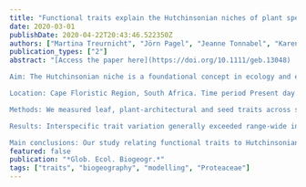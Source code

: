 ```yaml
---
title: "Functional traits explain the Hutchinsonian niches of plant species"
date: 2020-03-01
publishDate: 2020-04-22T20:43:46.522350Z
authors: ["Martina Treurnicht", "Jörn Pagel", "Jeanne Tonnabel", "Karen J Esler", "Jasper A Slingsby", "Frank M Schurr"]
publication_types: ["2"]
abstract: "[Access the paper here](https://doi.org/10.1111/geb.13048)

Aim: The Hutchinsonian niche is a foundational concept in ecology and evolutionary biology that describes fundamental characteristics of any species: the global maximum population growth rate (rmax); the niche optimum (the environment for which rmax is reached); and the niche width (the environmental range for which intrinsic population growth rates are positive). We examine whether these characteristics are related to inter- and intraspecific variation in functional traits. 

Location: Cape Floristic Region, South Africa. Time period Present day. Major taxa studied Twenty-six plant species (Proteaceae). 

Methods: We measured leaf, plant-architectural and seed traits across species geographical ranges. We then examined how species-mean traits are related to demographically derived niche characteristics of rmax, in addition to niche optima and widths in five environmental dimensions, and how intraspecific trait variation is related to niche widths. 

Results: Interspecific trait variation generally exceeded range-wide intraspecific trait variation. Species-mean trait values were associated with variation in rmax (R2 = 0.27) but were more strongly related to niche optima (mean R2 = 0.56). These relationships generally matched trait-environment associations described in the literature. Both species-mean traits and intraspecific trait variability were strongly related to niche widths (R2 = 0.66 and 0.59, respectively). Moreover, niche widths increased with intraspecific trait variability. Overall, the different niche characteristics were associated with few, largely non-overlapping sets of traits. 

Main conclusions: Our study relating functional traits to Hutchinsonian niches demonstrates that key demographic properties of species relate to few traits with relatively strong effects. Our results further support the hypothesis that intraspecific trait variation increases species niche widths. Given that niche characteristics were related to distinct sets of traits, different aspects of environmental change might affect axes of trait variation independently. Trait-based studies of Hutchinsonian niches thus yield important insights into the mechanisms shaping functional biodiversity, which should reinforce the role of traits in functional biogeography."
featured: false
publication: "*Glob. Ecol. Biogeogr.*"
tags: ["traits", "biogeography", "modelling", "Proteaceae"]
---
```


